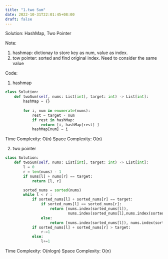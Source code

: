 ```yaml
---
title: "1.two Sum"
date: 2022-10-31T22:01:45+08:00
draft: false
---
```




Solution:
    HashMap, Two Pointer

Note:
  1. hashmap: dictionay to store key as num, value as index.
  2. tow pointer: sorted and find original index. Need to consider the same value

Code:
1. hashmap
```python
class Solution:
    def twoSum(self, nums: List[int], target: int) -> List[int]:
        hashMap = {}
        
        for i, num in enumerate(nums):
            rest = target - num
            if rest in hashMap:
                return [i, hashMap[rest] ]
            hashMap[num] = i
```
Time Complexity: O(n)
Space Complexity: O(n)

2. two pointer
```python
class Solution:
    def twoSum(self, nums: List[int], target: int) -> List[int]:
        l = 0
        r = len(nums) - 1
        if nums[l] + nums[r] == target:
            return [l, r]

        sorted_nums = sorted(nums)        
        while l < r :
            if sorted_nums[l] + sorted_nums[r] == target:
                if sorted_nums[l] == sorted_nums[r]:
                    return [nums.index(sorted_nums[l]), 
                            nums.index(sorted_nums[l],nums.index(sorted_nums[l])+1)]
                else:
                    return [nums.index(sorted_nums[l]), nums.index(sorted_nums[r])]
            if sorted_nums[l] + sorted_nums[r] > target:
                r-=1
            else:
                l+=1
```
Time Complexity: O(nlogn)
Space Complexity: O(n)
